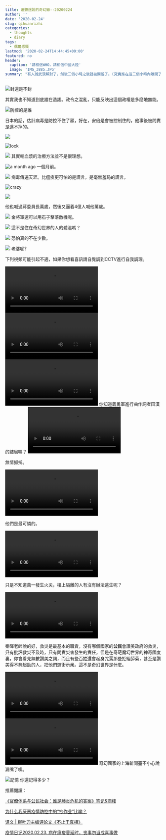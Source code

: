 ```yaml
---
title: 道聽途說的奇幻錄--20200224
author: ''
date: '2020-02-24'
slug: qihuanrizhi
categories:
  - thoughts
  - diary
tags:
  - 偶爾感慨
lastmod: '2020-02-24T14:44:45+09:00'
featured: no
header:
  caption: '請相信WHO，請相信中國大陸'
  image: 'IMG_3885.JPG'
summary: "有人說武漢解封了，然後三個小時之後就被闢謠了。(究竟誰在這三個小時內離開了武漢呢，這是一個值得思考的問題)"
---
```



![封還是不封](/post/2020-02-24-qihuanrizhi_files/2020-02-24.jpg)

其實我也不知道到底誰在造謠。政令之混亂，只能反映出這個政權是多麼地無能。

![防控的是誰](/post/2020-02-24-qihuanrizhi_files/IMG_3871.JPG)

日本的話，估計病毒是防控不住了額，好在，安倍是會被控制住的，他事後被問責是逃不掉的。

![](/post/2020-02-24-qihuanrizhi_files/IMG_3870.JPG)

![lock](/post/2020-02-24-qihuanrizhi_files/IMG_3875.JPG)

![](/post/2020-02-24-qihuanrizhi_files/IMG_3881.JPG)
其實輸血漿的治療方法並不是很理想。

![a month ago](/post/2020-02-24-qihuanrizhi_files/IMG_3882.JPG)
一個月前。

![](/post/2020-02-24-qihuanrizhi_files/IMG_3884.JPG)
病毒傳遍天涯。比瘟疫更可怕的是謊言，是毫無羞恥的謊言。


![crazy](/post/2020-02-24-qihuanrizhi_files/IMG_3886.JPG)

![](/post/2020-02-24-qihuanrizhi_files/IMG_3887.JPG)

他也喊過蔣委員長萬歲，然後又逼着4億人喊他萬歲。


![](/post/2020-02-24-qihuanrizhi_files/IMG_3888.JPG)
金將軍還可以用石子擊落敵機呢。

![](/post/2020-02-24-qihuanrizhi_files/2020-02-231.jpg)
這不是住在奇幻世界的人的體溫嗎？

![](/post/2020-02-24-qihuanrizhi_files/2020-02-23.jpg)
恐怕真的不在少數。

![](/post/2020-02-24-qihuanrizhi_files/ScreenShot.png)
老婆呢?

下列視頻可能引起不適，如果你想看喜訊請自覺調到CCTV進行自我調理。

<video width=auto height=auto controls allowfullscreen>
  <source src="/post/2020-02-24-qihuanrizhi_files/777.mp4" type="video/mp4">
  <source src="movie.ogg" type="video/ogg">
  Your browser does not support the video tag.
</video>

<video width=auto height=auto controls allowfullscreen>
  <source src="/post/2020-02-24-qihuanrizhi_files/-2698338603071563778.mp4" type="video/mp4">
  <source src="movie.ogg" type="video/ogg">
  Your browser does not support the video tag.
</video>

<video width=auto height=auto controls allowfullscreen>
  <source src="/post/2020-02-24-qihuanrizhi_files/2020-02-23 12.06.10.mp4" type="video/mp4">
  <source src="movie.ogg" type="video/ogg">
  Your browser does not support the video tag.
</video>
你知道義勇軍進行曲作詞者田漢的結局嗎？

<video width=auto height=auto controls allowfullscreen>
  <source src="/post/2020-02-24-qihuanrizhi_files/720196056538939545.mp4" type="video/mp4">
  <source src="movie.ogg" type="video/ogg">
  Your browser does not support the video tag.
</video>

無情抓捕。


<video width=auto height=auto controls allowfullscreen>
  <source src="/post/2020-02-24-qihuanrizhi_files/2065834013232270464.mp4" type="video/mp4">
  <source src="movie.ogg" type="video/ogg">
  Your browser does not support the video tag.
</video>

他們是最可憐的。


<video width=auto height=auto controls allowfullscreen>
  <source src="/post/2020-02-24-qihuanrizhi_files/3507855649767611636.mp4" type="video/mp4">
  <source src="movie.ogg" type="video/ogg">
  Your browser does not support the video tag.
</video>

只是不知道萬一發生火災，樓上隔離的人有沒有辦法逃生呢？

<video width=auto height=auto controls allowfullscreen>
  <source src="/post/2020-02-24-qihuanrizhi_files/4932064517566115921.mp4" type="video/mp4">
  <source src="movie.ogg" type="video/ogg">
  Your browser does not support the video tag.
</video>

秦暉老師說的好，救災是最基本的職責，沒有哪個國家的**公民**會讚美政府的救災，只有批評救災不及時，只有問責災害發生的責任，但是在奇葩魔幻世界的神奇國度裏，你會看見無數讚美之詞，而且有些百姓還會起身咒罵那些拒絕舔菊，甚至是讚美得不夠起勁的人，把他們遊街示衆。這不是奇幻世界是什麼。


<video width=auto height=auto controls allowfullscreen>
  <source src="/post/2020-02-24-qihuanrizhi_files/7497766664303638386.mp4" type="video/mp4">
  <source src="movie.ogg" type="video/ogg">
  Your browser does not support the video tag.
</video>

<video width=auto height=auto controls allowfullscreen>
  <source src="/post/2020-02-24-qihuanrizhi_files/8934909441527131525.mp4" type="video/mp4">
  <source src="movie.ogg" type="video/ogg">
  Your browser does not support the video tag.
</video>
奇幻國家的上海新聞臺不小心說漏嘴了噢。


![記憶](/post/2020-02-24-qihuanrizhi_files/IMG_3883.JPG)
你還記得多少？

推薦閱讀：

[《官僚体系与公民社会：谁是肺炎危机的答案》笔记&商榷](https://matters.news/@zfeaglesky/官僚体系与公民社会-谁是肺炎危机的答案-笔记-and-商榷-bafyreiae7fs6zh2zcpbv3ta3bsdda6jviii7plyn6f3hg2vrez4nrpttc4)


[为什么我厌恶疫情防控中的“抄作业”比喻？](https://matters.news/@hannah0905/为什么我厌恶疫情防控中的-抄作业-比喻-bafyreihzmimjx47lrsewshljn6uivcsj75kqqgemgxs6zubou63tiut6fm)


[译文 | 柳叶刀主编评论文《不止于真相》](https://matters.news/@sy457/译文-柳叶刀主编评论文-不止于真相-bafyreihb67g77sgkgjqftuuex4n363i2u4ezqf7grgm6oxqmsnfyqz5hyq)


[疫情日记2020.02.23. 病在瘟疫蔓延时，丧事勿当成喜事做](https://matters.news/@Sama/疫情日记2020-02-23-病在瘟疫蔓延时-丧事勿当成喜事做-bafyreifjev2hgg6zrsxrhdsjzecqirirbxa52ipfvym5mhienmzql5zjjm)
